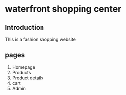 # waterfront shopping center

## Introduction

This is a fashion shopping website

## pages

1. Homepage
2. Products
3. Product details
4. cart
5. Admin
